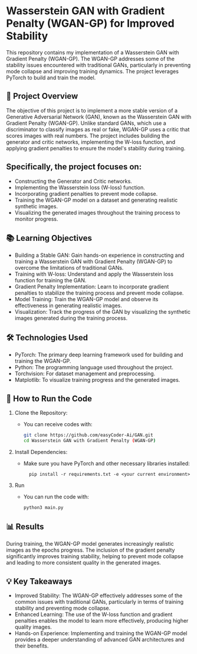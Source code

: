 # Wasserstein GAN with Gradient Penalty (WGAN-GP) for Improved Stability
This repository contains my implementation of a Wasserstein GAN with Gradient Penalty (WGAN-GP). The WGAN-GP addresses some of the stability issues encountered with traditional GANs, particularly in preventing mode collapse and improving training dynamics. The project leverages PyTorch to build and train the model.

## 📜 **Project Overview**
The objective of this project is to implement a more stable version of a Generative Adversarial Network (GAN), known as the Wasserstein GAN with Gradient Penalty (WGAN-GP). Unlike standard GANs, which use a discriminator to classify images as real or fake, WGAN-GP uses a critic that scores images with real numbers. The project includes building the generator and critic networks, implementing the W-loss function, and applying gradient penalties to ensure the model's stability during training.

## Specifically, the project focuses on:
- Constructing the Generator and Critic networks.
- Implementing the Wasserstein loss (W-loss) function.
- Incorporating gradient penalties to prevent mode collapse.
- Training the WGAN-GP model on a dataset and generating realistic synthetic images.
- Visualizing the generated images throughout the training process to monitor progress.

## 📚 **Learning Objectives**
- Building a Stable GAN: Gain hands-on experience in constructing and training a Wasserstein GAN with Gradient Penalty (WGAN-GP) to overcome the limitations of traditional GANs.
- Training with W-loss: Understand and apply the Wasserstein loss function for training the GAN.
- Gradient Penalty Implementation: Learn to incorporate gradient penalties to stabilize the training process and prevent mode collapse.
- Model Training: Train the WGAN-GP model and observe its effectiveness in generating realistic images.
- Visualization: Track the progress of the GAN by visualizing the synthetic images generated during the training process.

## 🛠️ **Technologies Used**
- PyTorch: The primary deep learning framework used for building and training the WGAN-GP.
- Python: The programming language used throughout the project.
- Torchvision: For dataset management and preprocessing.
- Matplotlib: To visualize training progress and the generated images.

## 🚀 **How to Run the Code**
1.  Clone the Repository:
    - You can receive codes with:
        ```bash
        git clone https://github.com/easyCoder-Ai/GAN.git
        cd Wasserstein GAN with Gradient Penalty (WGAN-GP)

2. Install Dependencies:
    - Make sure you have PyTorch and other necessary libraries installed:
    
            pip install -r requirements.txt -e <your current environment>

3.  Run 

    - You can run the code with:

        ```bash
        python3 main.py

## 📊 **Results**
During training, the WGAN-GP model generates increasingly realistic images as the epochs progress. The inclusion of the gradient penalty significantly improves training stability, helping to prevent mode collapse and leading to more consistent quality in the generated images.

## 💡 **Key Takeaways**
- Improved Stability: The WGAN-GP effectively addresses some of the common issues with traditional GANs, particularly in terms of training stability and preventing mode collapse.
- Enhanced Learning: The use of the W-loss function and gradient penalties enables the model to learn more effectively, producing higher quality images.
- Hands-on Experience: Implementing and training the WGAN-GP model provides a deeper understanding of advanced GAN architectures and their benefits.

